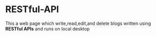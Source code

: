 # RESTful-API
<p>This a web page which write,read,edit,and delete blogs written using <b>RESTful APIs</b> and runs on local desktop</p>


